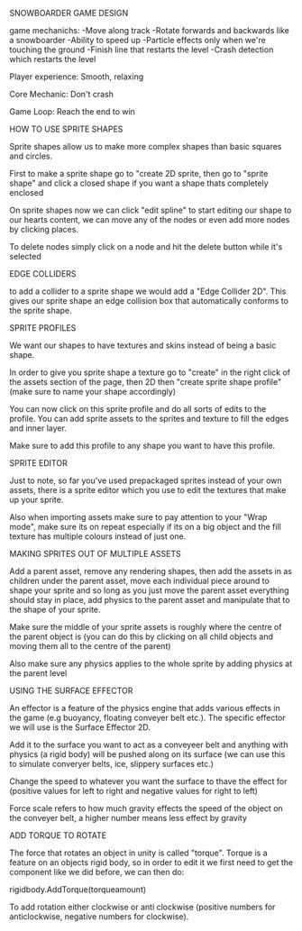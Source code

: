 SNOWBOARDER GAME DESIGN

game mechanichs:
-Move along track
-Rotate forwards and backwards like a snowboarder
-Ability to speed up
-Particle effects only when we're touching the ground
-Finish line that restarts the level
-Crash detection which restarts the level

Player experience: Smooth, relaxing

Core Mechanic: Don't crash

Game Loop: Reach the end to win

HOW TO USE SPRITE SHAPES

Sprite shapes allow us to make more complex shapes than basic squares and circles.

First to make a sprite shape go to "create 2D sprite, then go 
to "sprite shape" and click a closed shape if you want a shape 
thats completely enclosed

On sprite shapes now we can click "edit spline" to start 
editing our shape to our hearts content, we can move any of the nodes or even add more nodes by clicking places.

To delete nodes simply click on a node and hit the delete 
button while it's selected

EDGE COLLIDERS

to add a collider to a sprite shape we would add a "Edge 
Collider 2D". This gives our sprite shape an edge collision box 
that automatically conforms to the sprite shape.

SPRITE PROFILES

We want our shapes to have textures and skins instead of being a basic shape.

In order to give you sprite shape a texture go to "create" in 
the right click of the assets section of the page, then 2D then 
"create sprite shape profile" (make sure to name your shape 
accordingly)

You can now click on this sprite profile and do all sorts of edits to the profile. You can add sprite assets to the sprites and texture to fill the edges and inner layer.

Make sure to add this profile to any shape you want to have 
this profile.

SPRITE EDITOR

Just to note, so far you've used prepackaged sprites instead of your own assets, there is a sprite editor which you use to edit the textures that make up your sprite. 

Also when importing assets make sure to pay attention to your 
"Wrap mode", make sure its on repeat especially if its on a big 
object and the fill texture has multiple colours instead of 
just one.

MAKING SPRITES OUT OF MULTIPLE ASSETS

Add a parent asset, remove any rendering shapes, then add
the assets in as children under the parent asset, move each 
individual piece around to shape your sprite and so long as you
just move the parent asset everything should stay in place, add 
physics to the parent asset and manipulate that to the shape of 
your sprite. 

Make sure the middle of your sprite assets is roughly where the 
centre of the parent object is (you can do this by clicking on 
all child objects and moving them all to the centre of the 
parent)

Also make sure any physics applies to the whole sprite by 
adding physics at the parent level

USING THE SURFACE EFFECTOR

An effector is a feature of the physics engine that adds 
various effects in the game (e.g buoyancy, floating conveyer 
belt etc.). The specific effector we will use  is the Surface 
Effector 2D. 

Add it to the surface you want to act as a conveyeer belt and 
anything with physics (a rigid body) will be pushed along on 
its surface (we can use this to simulate converyer belts, ice, 
slippery surfaces etc.)

Change the speed to whatever you want the surface to thave the 
effect for (positive values for left to right and negative 
values for right to left)

Force scale refers to how much gravity effects the speed of
the object on the conveyer belt, a higher number means
less effect by gravity

ADD TORQUE TO ROTATE

The force that rotates an object in unity is called "torque".
Torque is a feature on an objects rigid body, so in order to
edit it we first need to get the component like we did before,
we can then do: 

rigidbody.AddTorque(torqueamount)

To add rotation either clockwise or anti clockwise (positive 
numbers for anticlockwise, negative numbers for clockwise).